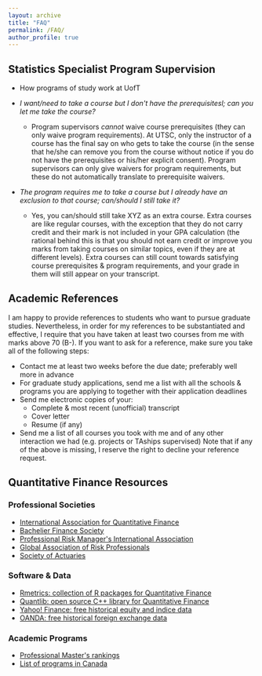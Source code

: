 ```yaml
---
layout: archive
title: "FAQ"
permalink: /FAQ/
author_profile: true
---
```


## Statistics Specialist Program Supervision 
- How programs of study work at UofT 

- *I want/need to take a course but I don't have the prerequisitesl; can you let me take the course?*
	+ Program supervisors *cannot* waive course prerequisites (they can only waive program requirements). At UTSC, only the instructor of a course has the final say on who gets to take the course (in the sense that he/she can remove you from the course without notice if you do not have the prerequisites or his/her explicit consent). Program supervisors can only give waivers for program requirements, but these do not automatically translate to prerequisite waivers.
- *The program requires me to take a course but I already have an exclusion to that course; can/should I still take it?* 
  	+ Yes, you can/should still take XYZ as an extra course. Extra courses are like regular courses, with the exception that they do not carry credit and their mark is not included in your GPA calculation (the rational behind this is that you should not earn credit or improve you marks from taking courses on similar topics, even if they are at different levels). Extra courses can still count towards satisfying course prerequisites & program requirements, and your grade in them will still appear on your transcript.
	
	
## Academic References
I am happy to provide references to students who want to pursue graduate studies. Nevertheless, in order for my references to be substantiated and effective, I require that you have taken at least two courses from me with marks above 70 (B-). If you want to ask for a reference, make sure you take all of the following steps:
- Contact me at least two weeks before the due date; preferably well more in advance
- For graduate study applications, send me a list with all the schools & programs you are applying to together with their application deadlines
- Send me electronic copies of your:
	+ Complete & most recent (unofficial) transcript
	+ Cover letter
	+ Resume (if any)
- Send me a list of all courses you took with me and of any other interaction we had (e.g. projects or TAships supervised)
Note that if any of the above is missing, I reserve the right to decline your reference request.


## Quantitative Finance Resources

### Professional Societies
<ul>
<li><a href="http://www.iaqf.org/">International Association for Quantitative Finance</a></li>
<li><a href="http://www.bachelierfinance.org/">Bachelier Finance Society</a></li>
<li><a href="http://www.prmia.org/">Professional Risk Manager's International Association</a></li>
<li><a href="http://www.garp.org/">Global Association of Risk Professionals</a></li>
<li><a href="http://www.soa.org/">Society of Actuaries</a></li>
</ul>

<h3>Software & Data</h3>
<ul>
<li><a href="https://www.rmetrics.org/">Rmetrics: collection of R packages for Quantitative Finance</a></li>
<li><a href="http://quantlib.org/index.shtml">Quantlib: open source C++ library for Quantitative Finance</a></li>
<li><a href="http://finance.yahoo.com/">Yahoo! Finance: free historical equity and indice data</a></li>
<li><a href="http://www.oanda.com/currency/historical-rates/">OANDA: free historical foreign exchange data</a></li>
</ul>

<h3>Academic Programs</h3>
<ul>
<li><a href="https://www.quantnet.com/mfe-programs-rankings/">Professional Master's rankings</a></li>
<li><a href="http://www.canadian-universities.net/Universities/Programs/Mathematical_Finance.html">List of programs in Canada</a></li>
</ul>
